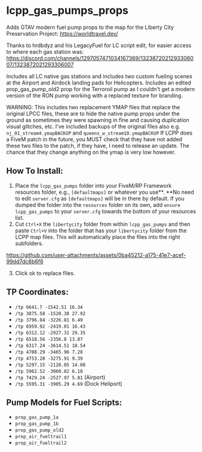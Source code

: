 # lcpp_gas_pumps_props

Adds GTAV modern fuel pump props to the map for the Liberty City Preservation Project: https://worldtravel.dev/

Thanks to hrdbdyz and his LegacyFuel for LC script edit, for easier access to where each gas station was: https://discord.com/channels/1297057471034167369/1323872021293306007/1323872021293306007

Includes all LC native gas stations and includes two custom fueling scenes at the Airport and Airdock landing pads for Helicopters. Includes an edited prop_gas_pump_old2 prop for the Terroroil pump as I couldn't get a modern version of the RON pump working with a replaced texture for branding.

WARNING: This includes two replacement YMAP files that replace the original LPCC files, these are to hide the native pump props under the ground as sometimes they were spawning in fine and causing duplication visual glitches, etc. I've included backups of the original files also e.g. `nj_01_stream4.ymapBACKUP` and `queens_w_stream10.ymapBACKUP`
If LCPP does a FiveM patch in the future, you MUST check that they have not added these two files to the patch, if they have, I need to release an update. The chance that they change anything on the ymap is very low however.

## How To Install:
1. Place the `lcpp_gas_pumps` folder into your FiveM/RP Framework resources folder, e.g., `[defaultmaps]` or whatever you use**.
**No need to edit `server.cfg` as `[defaultmaps]` will be in there by default. If you dumped the folder into the `resources` folder on its own, add `ensure lcpp_gas_pumps` to your `server.cfg` towards the bottom of your resources list.
2. Cut `Ctrl+X` the `libertycity` folder from within `lcpp_gas_pumps` and then paste `Ctrl+V` into the folder that has your `libertycity` folder from the LCPP map files. This will automatically place the files into the right subfolders.

https://github.com/user-attachments/assets/0ba45212-a175-41e7-acef-99dd7dc8b6f6

3. Click ok to replace files.

## TP Coordinates:
- `/tp 6641.7 -1542.51 16.34`
- `/tp 3875.58 -1520.38 27.92`
- `/tp 3796.84 -3226.81 6.49`
- `/tp 6959.92 -2419.01 16.43`
- `/tp 6312.12 -2927.31 29.35`
- `/tp 6518.56 -2356.8 13.87`
- `/tp 6317.24 -3614.51 18.54`
- `/tp 4708.29 -3465.96 7.28`
- `/tp 4753.28 -3275.91 9.39`
- `/tp 5297.15 -2120.05 14.08`
- `/tp 5962.52 -3060.82 6.18`
- `/tp 7429.24 -2527.97 5.81` (Airport)
- `/tp 5595.31 -3905.29 4.69` (Dock Heliport)

## Pump Models for Fuel Scripts:
- `prop_gas_pump_1a`
- `prop_gas_pump_1b`
- `prop_gas_pump_old2`
- `prop_air_fueltrail1`
- `prop_air_fueltrail2`
